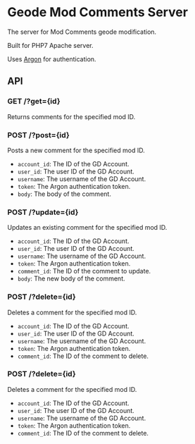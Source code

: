 # Geode Mod Comments Server

The server for Mod Comments geode modification.

Built for PHP7 Apache server.

Uses [Argon](https://argon.globed.dev) for authentication.

## API

### GET /?get={id}

Returns comments for the specified mod ID.

### POST /?post={id}

Posts a new comment for the specified mod ID.
- `account_id`: The ID of the GD Account.
- `user_id`: The user ID of the GD Account.
- `username`: The username of the GD Account.
- `token`: The Argon authentication token.
- `body`: The body of the comment.

### POST /?update={id}

Updates an existing comment for the specified mod ID.
- `account_id`: The ID of the GD Account.
- `user_id`: The user ID of the GD Account.
- `username`: The username of the GD Account.
- `token`: The Argon authentication token.
- `comment_id`: The ID of the comment to update.
- `body`: The new body of the comment.

### POST /?delete={id}

Deletes a comment for the specified mod ID.
- `account_id`: The ID of the GD Account.
- `user_id`: The user ID of the GD Account.
- `username`: The username of the GD Account.
- `token`: The Argon authentication token.
- `comment_id`: The ID of the comment to delete.

### POST /?delete={id}

Deletes a comment for the specified mod ID.
- `account_id`: The ID of the GD Account.
- `user_id`: The user ID of the GD Account.
- `username`: The username of the GD Account.
- `token`: The Argon authentication token.
- `comment_id`: The ID of the comment to delete.

